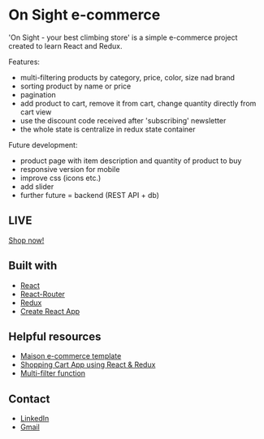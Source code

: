 # On Sight e-commerce
'On Sight - your best climbing store' is a simple e-commerce project created to learn React and Redux.

Features:
* multi-filtering products by category, price, color, size nad brand
* sorting product by name or price
* pagination
* add product to cart, remove it from cart, change quantity directly from cart view
* use the discount code received after 'subscribing' newsletter
* the whole state is centralize in redux state container

Future development:
* product page with item description and quantity of product to buy
* responsive version for mobile 
* improve css (icons etc.)
* add slider
* further future = backend (REST API + db)

## LIVE
[Shop now!](https://radoslawbiesek.github.io/climbing-store/)

## Built with
* [React](https://reactjs.org/)
* [React-Router](https://reacttraining.com/react-router/web/guides/quick-start)
* [Redux](https://redux.js.org/)
* [Create React App](https://facebook.github.io/create-react-app/docs/getting-started)

## Helpful resources
* [Maison e-commerce template](https://www.pinterest.com/pin/635640934883618816/)
* [Shopping Cart App using React & Redux](https://medium.com/@ayabellazreg/make-a-simple-shopping-cart-app-using-react-redux-1-3-fefde93e80c7)
* [Multi-filter function](https://medium.com/better-programming/creating-a-multi-filter-function-to-filter-out-multiple-attributes-javascript-react-rails-5aad8e272142)

## Contact
* [LinkedIn](https://www.linkedin.com/in/radoslawbiesek)
* [Gmail](mailto:radoslaw.biesek@gmail.com)